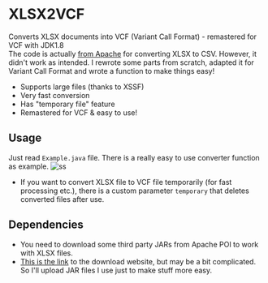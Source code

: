 # XLSX2VCF
Converts XLSX documents into VCF (Variant Call Format) - remastered for VCF with JDK1.8  
The code is actually [from Apache](https://svn.apache.org/repos/asf/poi/trunk/poi-examples/src/main/java/org/apache/poi/examples/xssf/eventusermodel/XLSX2CSV.java) for converting XLSX to CSV. However, it didn't work as intended. I rewrote some parts from scratch, adapted it for Variant Call Format and wrote a function to make things easy!
- Supports large files (thanks to XSSF)
- Very fast conversion
- Has "temporary file" feature
- Remastered for VCF & easy to use!

## Usage
Just read `Example.java` file. There is a really easy to use converter function as example. 
![ss](https://user-images.githubusercontent.com/95364352/233811494-2cd7b5d6-1f86-4075-93cb-5a099cfff1a4.png)
- If you want to convert XLSX file to VCF file temporarily (for fast processing etc.), there is a custom parameter `temporary` that deletes converted files after use.

## Dependencies
- You need to download some third party JARs from Apache POI to work with XLSX files.
- [This is the link](https://poi.apache.org/download.html#POI-5.2.3) to the download website, but may be a bit complicated. So I'll upload JAR files I use just to make stuff more easy.
